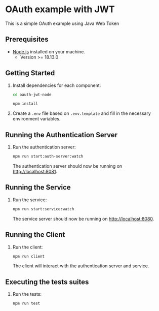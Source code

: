 # OAuth example with JWT

This is a simple OAuth example using Java Web Token

## Prerequisites

- [Node.js](https://nodejs.org/) installed on your machine.
  - Version >= 18.13.0

## Getting Started

1. Install dependencies for each component:

    ```bash
    cd oauth-jwt-node

    npm install
    ```

2. Create a `.env` file based on `.env.template` and fill in the necessary environment variables.

## Running the Authentication Server

1. Run the authentication server:

    ```bash
    npm run start:auth-server:watch
    ```

    The authentication server should now be running on [http://localhost:8081](http://localhost:8081).

## Running the Service

1. Run the service:

    ```bash
    npm run start:service:watch
    ```

    The service server should now be running on [http://localhost:8080](http://localhost:8080).

## Running the Client

1. Run the client:

    ```bash
    npm run client
    ```

    The client will interact with the authentication server and service.


## Executing the tests suites

 1. Run the tests:

    ```bash
    npm run test
    ```
